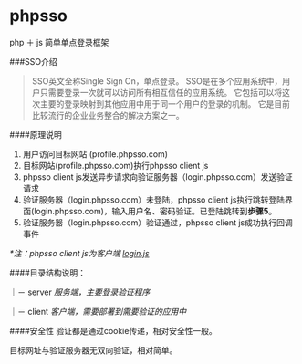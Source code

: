 # phpsso
php ＋ js 简单单点登录框架

###SSO介绍

>SSO英文全称Single Sign On，单点登录。
SSO是在多个应用系统中，用户只需要登录一次就可以访问所有相互信任的应用系统。
它包括可以将这次主要的登录映射到其他应用中用于同一个用户的登录的机制。
它是目前比较流行的企业业务整合的解决方案之一。

####原理说明

1. 用户访问目标网站 (profile.phpsso.com)
2. 目标网站(profile.phpsso.com)执行phpsso client js
3. phpsso client js发送异步请求向验证服务器（login.phpsso.com）发送验证请求
4. 验证服务器（login.phpsso.com）未登陆，phpsso client js执行跳转登陆界面(login.phpsso.com)，输入用户名、密码验证。已登陆跳转到**步骤5**。
5. 验证服务器（login.phpsso.com）验证通过，phpsso client js成功执行回调事件

_*注：phpsso client js为客户端 [login.js](https://github.com/ouyangjunqiu/phpsso/blob/master/client/login.js)_

####目录结构说明：

｜－ server *服务端，主要登录验证程序*

｜－ client *客户端，需要部署到需要验证的应用中*

####安全性
验证都是通过cookie传递，相对安全性一般。

目标网址与验证服务器无双向验证，相对简单。
